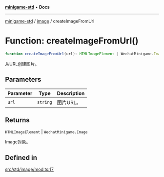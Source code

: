[**minigame-std**](../../../README.md) • **Docs**

***

[minigame-std](../../../README.md) / [image](../README.md) / createImageFromUrl

# Function: createImageFromUrl()

```ts
function createImageFromUrl(url): HTMLImageElement | WechatMinigame.Image
```

从URL创建图片。

## Parameters

| Parameter | Type | Description |
| ------ | ------ | ------ |
| `url` | `string` | 图片URL。 |

## Returns

`HTMLImageElement` \| `WechatMinigame.Image`

Image对象。

## Defined in

[src/std/image/mod.ts:17](https://github.com/JiangJie/minigame-std/blob/d842b492eda479274cfeb38a06f4c4255b5493bc/src/std/image/mod.ts#L17)
